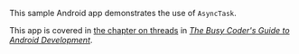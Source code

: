 This sample Android app demonstrates
the use of `AsyncTask`.

This app is covered in 
[the chapter on threads](https://commonsware.com/Android/previews/dealing-with-threads)
in [*The Busy Coder's Guide to Android Development*](https://commonsware.com/Android/).


